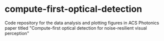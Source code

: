 # compute-first-optical-detection
Code repository for the data analysis and plotting figures in ACS Photonics paper titled "Compute-first optical detection for noise-resilient visual perception"
